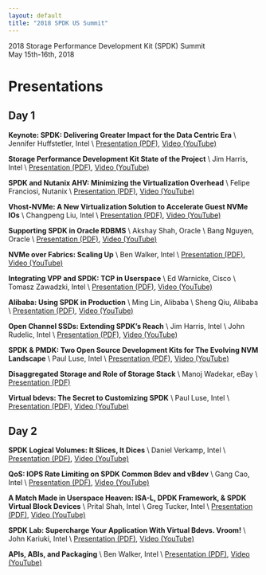 ```yaml
---
layout: default
title: "2018 SPDK US Summit"
---
```


<div class="well">
<p>
2018 Storage Performance Development Kit (SPDK) Summit<br/>
May 15th-16th, 2018<br/>
</p>
</div>

# Presentations

## Day 1

**Keynote: SPDK: Delivering Greater Impact for the Data Centric Era** \\
Jennifer Huffstetler, Intel \\
[Presentation (PDF)](https://review.spdk.io/download/events/2018-summit/day1_01_Jenniferkeynote.pdf),
[Video (YouTube)](https://www.youtube.com/watch?v=1D3TFbE-7xQ)

**Storage Performance Development Kit State of the Project** \\
Jim Harris, Intel \\
[Presentation (PDF)](https://review.spdk.io/download/events/2018-summit/day1_02_HarrisStateoftheProject.pdf),
[Video (YouTube)](https://www.youtube.com/watch?v=6eVmmZVVt00)

**SPDK and Nutanix AHV: Minimizing the Virtualization Overhead** \\
Felipe Franciosi, Nutanix \\
[Presentation (PDF)](https://review.spdk.io/download/events/2018-summit/day1_03_FelipeSPDKandAHV.pdf),
[Video (YouTube)](https://www.youtube.com/watch?v=659KIHfdLPQ)

**Vhost-NVMe: A New Virtualization Solution to Accelerate Guest NVMe IOs** \\
Changpeng Liu, Intel \\
[Presentation (PDF)](https://review.spdk.io/download/events/2018-summit/day1_04_LiuVhostNVME.pdf),
[Video (YouTube)](https://www.youtube.com/watch?v=y2vXN10AveM)

**Supporting SPDK in Oracle RDBMS** \\
Akshay Shah, Oracle \\
Bang Nguyen, Oracle \\
[Presentation (PDF)](https://review.spdk.io/download/events/2018-summit/day1_05_AkshayOracle.pdf),
[Video (YouTube)](https://www.youtube.com/watch?v=ZdK6jP5maD8)

**NVMe over Fabrics: Scaling Up** \\
Ben Walker, Intel \\
[Presentation (PDF)](https://review.spdk.io/download/events/2018-summit/day1_06_WalkerNVMeoF.pdf),
[Video (YouTube)](https://www.youtube.com/watch?v=U6PvYVDBdEk)

**Integrating VPP and SPDK: TCP in Userspace** \\
Ed Warnicke, Cisco \\
Tomasz Zawadzki, Intel \\
[Presentation (PDF)](https://review.spdk.io/download/events/2018-summit/day1_07_WarnickeZawadzkiVPP.pdf),
[Video (YouTube)](https://www.youtube.com/watch?v=m6RSZAi-YQw)

**Alibaba: Using SPDK in Production** \\
Ming Lin, Alibaba \\
Sheng Qiu, Alibaba \\
[Presentation (PDF)](https://review.spdk.io/download/events/2018-summit/day1_08_ShengMingAlibaba.pdf),
[Video (YouTube)](https://www.youtube.com/watch?v=AbySTDtEH-o)

**Open Channel SSDs: Extending SPDK’s Reach** \\
Jim Harris, Intel \\
John Rudelic, Intel \\
[Presentation (PDF)](https://review.spdk.io/download/events/2018-summit/day1_09_HarrisRudelicOpenChannelSSD.pdf),
[Video (YouTube)](https://www.youtube.com/watch?v=-6H2tJzpDTI)

**SPDK & PMDK: Two Open Source Development Kits for The Evolving NVM Landscape** \\
Paul Luse, Intel \\
[Presentation (PDF)](https://review.spdk.io/download/events/2018-summit/day1_10_LusePMDKSPDK.pdf),
[Video (YouTube)](https://www.youtube.com/watch?v=JE0tO6eK39k)

**Disaggregated Storage and Role of Storage Stack** \\
Manoj Wadekar, eBay \\
[Presentation (PDF)](https://review.spdk.io/download/events/2018-summit/day1_11_ManojWadekarDisaggStorageandSPDK.pdf)

**Virtual bdevs: The Secret to Customizing SPDK** \\
Paul Luse, Intel \\
[Presentation (PDF)](https://review.spdk.io/download/events/2018-summit/day1_12_LuseVBDEVS.pdf),
[Video (YouTube)](https://www.youtube.com/watch?v=s7UE0k2QUtg)

## Day 2

**SPDK Logical Volumes: It Slices, It Dices** \\
Daniel Verkamp, Intel \\
[Presentation (PDF)](https://review.spdk.io/download/events/2018-summit/day2_01_VerkampLogicalVolumes.pdf),
[Video (YouTube)](https://www.youtube.com/watch?v=1cWYKYyU1Xg)

**QoS: IOPS Rate Limiting on SPDK Common Bdev and vBdev** \\
Gang Cao, Intel \\
[Presentation (PDF)](https://review.spdk.io/download/events/2018-summit/day2_02_CaoIOPSRateLimiting.pdf),
[Video (YouTube)](https://www.youtube.com/watch?v=HptY1s6b5TE)

**A Match Made in Userspace Heaven: ISA-L, DPDK Framework, & SPDK Virtual Block Devices** \\
Prital Shah, Intel \\
Greg Tucker, Intel \\
[Presentation (PDF)](https://review.spdk.io/download/events/2018-summit/day2_03_TuckerShah20ISA-LDPDKFWSPDKVBDEV.pdf),
[Video (YouTube)](https://www.youtube.com/watch?v=5y6EaCnGF5c)

**SPDK Lab: Supercharge Your Application With Virtual Bdevs. Vroom!** \\
John Kariuki, Intel \\
[Presentation (PDF)](https://review.spdk.io/download/events/2018-summit/day2_04_KariukiSPDKLab.pdf),
[Video (YouTube)](https://www.youtube.com/watch?v=8ZJuMBwigXg)

**APIs, ABIs, and Packaging** \\
Ben Walker, Intel \\
[Presentation (PDF)](https://review.spdk.io/download/events/2018-summit/day2_05_WalkerAPI-ABI.pdf),
[Video (YouTube)](https://www.youtube.com/watch?v=-r9VmltQgAI)
